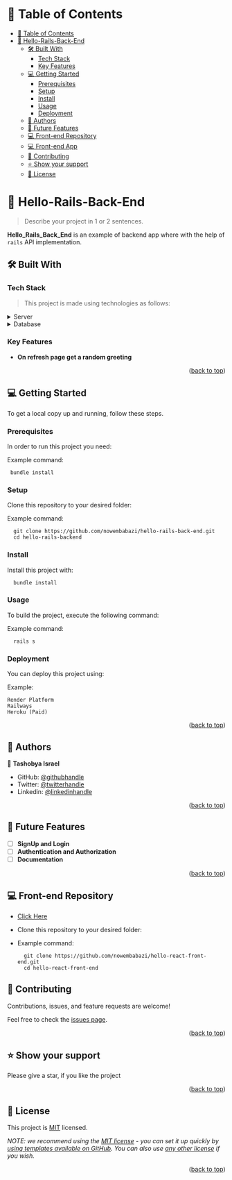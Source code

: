 <a name="readme-top"></a>

<!-- TABLE OF CONTENTS -->

# 📗 Table of Contents

- [📗 Table of Contents](#-table-of-contents)
- [📖 Hello-Rails-Back-End ](#-hello-rails-back-end-)
  - [🛠 Built With ](#-built-with-)
    - [Tech Stack ](#tech-stack-)
    - [Key Features ](#key-features-)
  - [💻 Getting Started ](#-getting-started-)
    - [Prerequisites](#prerequisites)
    - [Setup](#setup)
    - [Install](#install)
    - [Usage](#usage)
    - [Deployment](#deployment)
  - [👥 Authors ](#-authors-)
  - [🔭 Future Features ](#-future-features-)
  - [💻 Front-end Repository ](#-front-end-repository-)
  - [💻 Front-end App](#-front-end-app)
  - [🤝 Contributing ](#-contributing-)
  - [⭐️ Show your support ](#️-show-your-support-)
  - [📝 License ](#-license-)

<!-- PROJECT DESCRIPTION -->

# 📖 Hello-Rails-Back-End <a name="about-project"></a>

> Describe your project in 1 or 2 sentences.

**Hello_Rails_Back_End** is an example of backend app where with the help of `rails` API implementation.

## 🛠 Built With <a name="built-with"></a>

### Tech Stack <a name="tech-stack"></a>

> This project is made using technologies as follows:

<details>
  <summary>Server</summary>
  <ul>
    <li><a href="https://rubyonrails.org/">Ruby On Rails</a></li>
  </ul>
</details>

<details>
<summary>Database</summary>
  <ul>
    <li><a href="https://www.postgresql.org/">PostgreSQL</a></li>
  </ul>
</details>

<!-- Features -->

### Key Features <a name="key-features"></a>

- **On refresh page get a random greeting**

<p align="right">(<a href="#readme-top">back to top</a>)</p>

<!-- GETTING STARTED -->

## 💻 Getting Started <a name="getting-started"></a>

To get a local copy up and running, follow these steps.

### Prerequisites

In order to run this project you need:


Example command:

```
 bundle install
```


### Setup

Clone this repository to your desired folder:

Example command:

```
  git clone https://github.com/nowembabazi/hello-rails-back-end.git
  cd hello-rails-backend
```

### Install

Install this project with:

```
  bundle install
```

### Usage

To build the project, execute the following command:


Example command:

```
  rails s
```

### Deployment

You can deploy this project using:


Example:

```
Render Platform
Railways
Heroku (Paid)

```


<p align="right">(<a href="#readme-top">back to top</a>)</p>

<!-- AUTHORS -->

## 👥 Authors <a name="authors"></a>

👤 **Tashobya Israel**

- GitHub: [@githubhandle](https://github.com/nowembabazi)
- Twitter: [@twitterhandle](https://twitter.com/NowembabaziN)
- Linkedin: [@linkedinhandle](https://www.linkedin.com/in/nowembabazi-nickson)

<p align="right">(<a href="#readme-top">back to top</a>)</p>

<!-- FUTURE FEATURES -->

## 🔭 Future Features <a name="future-features"></a>

- [ ] **SignUp and Login**
- [ ] **Authentication and Authorization**
- [ ] **Documentation**

<p align="right">(<a href="#readme-top">back to top</a>)</p>

<!-- FRONT-END REPOSITORY -->
## 💻 Front-end Repository <a name="frontend-repo"></a>

- [Click Here](https://github.com/nowembabazi/hello-react-front-end)

- Clone this repository to your desired folder:

- Example command:

  ```
    git clone https://github.com/nowembabazi/hello-react-front-end.git
    cd hello-react-front-end
  ```
<!-- CONTRIBUTING -->

## 🤝 Contributing <a name="contributing"></a>

Contributions, issues, and feature requests are welcome!

Feel free to check the [issues page](../../issues/).

<p align="right">(<a href="#readme-top">back to top</a>)</p>

<!-- SUPPORT -->

## ⭐️ Show your support <a name="support"></a>

Please give a star, if you like the project

<p align="right">(<a href="#readme-top">back to top</a>)</p>

## 📝 License <a name="license"></a>

This project is [MIT](./MIT.md) licensed.

_NOTE: we recommend using the [MIT license](https://choosealicense.com/licenses/mit/) - you can set it up quickly by [using templates available on GitHub](https://docs.github.com/en/communities/setting-up-your-project-for-healthy-contributions/adding-a-license-to-a-repository). You can also use [any other license](https://choosealicense.com/licenses/) if you wish._

<p align="right">(<a href="#readme-top">back to top</a>)</p>